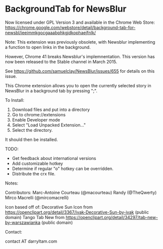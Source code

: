 BackgroundTab for NewsBlur
==========================

Now licensed under GPL Version 3 and available in the Chrome Web Store:
https://chrome.google.com/webstore/detail/background-tab-for-newsbl/ieeimmkgocgaaabphkgjdkophaejfnlk/


Note: This extension was previously obsolete, with Newsblur implementing a function to open links in the background.

However, Chrome 41 breaks Newsblur's implemnentation.  This version has now been released to the Stable channel in March 2015.

See https://github.com/samuelclay/NewsBlur/issues/655 for details on this issue.





This Chrome extension allows you to open the currently selected story in NewsBlur in a background tab by pressing ";".

To Install:
1) Download files and put into a directory
2) Go to chrome://extensions
3) Enable Developer mode
4) Select "Load Unpacked Extension..."
5) Select the directory.

It should then be installed.

TODO:
- Get feedback about international versions
- Add customizable hotkey
- Determine if regular "o" hotkey can be overridden.
- Distribute the crx file.

Notes:

Contributors:
Marc-Antoine Courteau (@macourteau)
Randy (@TheQwerty)
Mirco Macrelli (@mircomacrelli)

Icon based off of:
 Decorative Sun Icon from https://openclipart.org/detail/3367/ivak-Decorative-Sun-by-ivak (public domain)
 Tango Tab New from https://openclipart.org/detail/34297/tab-new-by-warszawianka (public domain)

Contact:

contact AT darryltam.com
